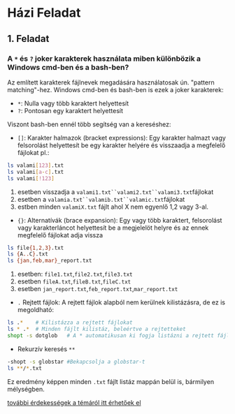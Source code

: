 # Házi Feladat
## 1. Feladat
### A `*` és `?` joker karakterek használata miben különbözik  a Windows cmd-ben és a bash-ben?

Az említett karakterek fájlnevek megadására használatosak ún. "pattern matching"-hez.
Windows cmd-ben és bash-ben is ezek a joker karakterek:

 - `*`: Nulla vagy több karaktert helyettesít
 - `?`: Pontosan egy karaktert helyettesít
 
Viszont bash-ben ennél több segítség van a kereséshez:

 - `[]`: Karakter halmazok (bracket expressions): Egy karakter halmazt vagy felsorolást helyettesít be egy karakter helyére és visszaadja a megfelelő fájlokat pl.:
 ```sh
 ls valami[123].txt
 ls valami[a-c].txt
 ls valami[!123]
 ```
1. esetben visszadja a `valami1.txt``valami2.txt``valami3.txt`fájlokat
2. esetben a `valamia.txt``valamib.txt``valamic.txt`fájlokat
3. estben minden `valamiX.txt` fájlt ahol X nem egyenlő 1,2 vagy 3-al.

- `{}`: Alternatívák (brace expansion): Egy vagy több karaktert, felsorolást vagy karakterláncot helyettesít be a megjelelöt helyre és az ennek megfelelő fájlokat adja vissza
```sh
ls file{1,2,3}.txt
ls {A..C}.txt
ls {jan,feb,mar}_report.txt
```

1. esetben: `file1.txt`,`file2.txt`,`file3.txt`
2. esetben `fileA.txt`,`fileB.txt`,`fileC.txt` 
3. esetben `jan_report.txt`,`feb_report.txt`,`mar_report.txt`

- `.` Rejtett fájlok: A rejtett fájlok alapból nem kerülnek kilistázásra, de ez is megoldható:
```sh
ls .*    # Kilistázza a rejtett fájlokat
ls * .*  # Minden fájlt kilistáz, beleértve a rejtetteket 
shopt -s dotglob   # A * automatikusan ki fogja listázni a rejtett fájlokat
```
- Rekurzív keresés `**`
```sh
-shopt -s globstar #Bekapcsolja a globstar-t
ls **/*.txt
```
Ez eredmény képpen minden `.txt` fájlt listáz mappán belül is, bármilyen mélységben.

[további érdekességek a témáról itt érhetőek el](https://www.linuxjournal.com/content/pattern-matching-bash)



